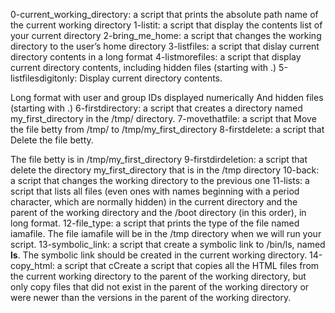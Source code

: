 0-current_working_directory:  a script that prints the absolute path name of the current working directory
1-listit: a script that display the contents list of your current directory
2-bring_me_home: a script that changes the working directory to the user’s home directory
3-listfiles: a script that dislay current directory contents in a long format
4-listmorefiles: a script that display current directory contents, including hidden files (starting with .)
5-listfilesdigitonly: Display current directory contents.

Long format
with user and group IDs displayed numerically
And hidden files (starting with .)
6-firstdirectory: a script that creates a directory named my_first_directory in the /tmp/ directory.
7-movethatfile: a script that Move the file betty from /tmp/ to /tmp/my_first_directory
8-firstdelete: a script that Delete the file betty.

The file betty is in /tmp/my_first_directory
9-firstdirdeletion: a script that delete the directory my_first_directory that is in the /tmp directory
10-back: a script that changes the working directory to the previous one
11-lists:  a script that lists all files (even ones with names beginning with a period character, which are normally hidden) in the current directory and the parent of the working directory and the /boot directory (in this order), in long format.
12-file_type:  a script that prints the type of the file named iamafile. The file iamafile will be in the /tmp directory when we will run your script.
13-symbolic_link: a script that create a symbolic link to /bin/ls, named __ls__. The symbolic link should be created in the current working directory.
14-copy_html: a script that cCreate a script that copies all the HTML files from the current working directory to the parent of the working directory, but only copy files that did not exist in the parent of the working directory or were newer than the versions in the parent of the working directory.
